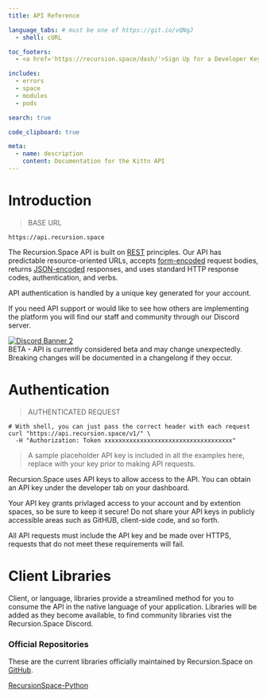 ```yaml
---
title: API Reference

language_tabs: # must be one of https://git.io/vQNgJ
  - shell: cURL

toc_footers:
  - <a href='https://recursion.space/dash/'>Sign Up for a Developer Key</a>

includes:
  - errors
  - space
  - modules
  - pods

search: true

code_clipboard: true

meta:
  - name: description
    content: Documentation for the Kittn API
---
```


# Introduction

> BASE URL

```shell
https://api.recursion.space
```

The Recursion.Space API is built on [REST](https://en.wikipedia.org/wiki/Representational_state_transfer) principles. Our API has predictable resource-oriented URLs, accepts [form-encoded](<https://en.wikipedia.org/wiki/POST_(HTTP)#Use_for_submitting_web_forms>) request bodies, returns [JSON-encoded](https://www.json.org/json-en.html) responses, and uses standard HTTP response codes, authentication, and verbs.

API authentication is handled by a unique key generated for your account.

If you need API support or would like to see how others are implementing the platform you will find our staff and community through our Discord server.

<a target="_blank" rel="noopener noreferrer" href="https://discord.com/invite/KnFp4jd9AV" style="width: 100%">
<img src="https://discordapp.com/api/guilds/790311269420630079/widget.png?style=banner2" alt="Discord Banner 2" style="max-width: 100%; margin: auto; display: block;"/>
</a>

<aside class="notice">
BETA - API is currently considered beta and may change unexpectedly. <br>
Breaking changes will be documented in a changelong if they occur.
</aside>

# Authentication

> AUTHENTICATED REQUEST

```shell
# With shell, you can just pass the correct header with each request
curl "https://api.recursion.space/v1/" \
  -H "Authorization: Token xxxxxxxxxxxxxxxxxxxxxxxxxxxxxxxxxxxx"
```

> A sample placeholder API key is included in all the examples here, replace with your key prior to making API requests.

Recursion.Space uses API keys to allow access to the API. You can obtain an API key under the developer tab on your dashboard.

Your API key grants privlaged access to your account and by extention spaces, so be sure to keep it secure! Do not share your API keys in publicly accessible areas such as GitHUB, client-side code, and so forth.

<aside class="warning">
All API requests must include the API key and be made over HTTPS, requests that do not meet these requirements will fail.
</aside>

# Client Libraries

Client, or language, libraries provide a streamlined method for you to consume the API in the native language of your application. Libraries will be added as they become available, to find community libraries vist the Recursion.Space Discord.

### Official Repositories

These are the current libraries officially maintained by Recursion.Space on [GitHub](https://github.com/RecursionSpace).

[RecursionSpace-Python](https://github.com/RecursionSpace/RecursionSpace-Python)
